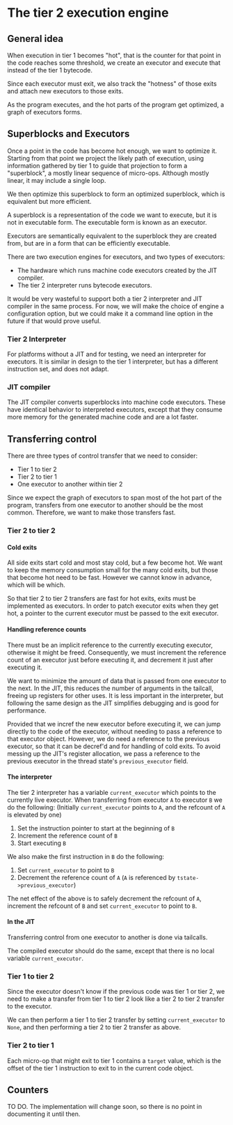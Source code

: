 # The tier 2 execution engine

## General idea

When execution in tier 1 becomes "hot", that is the counter for that point in
the code reaches some threshold, we create an executor and execute that
instead of the tier 1 bytecode.

Since each executor must exit, we also track the "hotness" of those
exits and attach new executors to those exits.

As the program executes, and the hot parts of the program get optimized,
a graph of executors forms.

## Superblocks and Executors

Once a point in the code has become hot enough, we want to optimize it.
Starting from that point we project the likely path of execution,
using information gathered by tier 1 to guide that projection to
form a "superblock", a mostly linear sequence of micro-ops.
Although mostly linear, it may include a single loop.

We then optimize this superblock to form an optimized superblock,
which is equivalent but more efficient.

A superblock is a representation of the code we want to execute,
but it is not in executable form.
The executable form is known as an executor.

Executors are semantically equivalent to the superblock they are
created from, but are in a form that can be efficiently executable.

There are two execution engines for executors, and two types of executors:
* The hardware which runs machine code executors created by the JIT compiler.
* The tier 2 interpreter runs bytecode executors.

It would be very wasteful to support both a tier 2 interpreter and
JIT compiler in the same process.
For now, we will make the choice of engine a configuration option,
but we could make it a command line option in the future if that would prove useful.


### Tier 2 Interpreter

For platforms without a JIT and for testing, we need an interpreter
for executors. It is similar in design to the tier 1 interpreter, but has a
different instruction set, and does not adapt.

### JIT compiler

The JIT compiler converts superblocks into machine code executors.
These have identical behavior to interpreted executors, except that
they consume more memory for the generated machine code and are a lot faster.

## Transferring control

There are three types of control transfer that we need to consider:
* Tier 1 to tier 2
* Tier 2 to tier 1
* One executor to another within tier 2

Since we expect the graph of executors to span most of the hot
part of the program, transfers from one executor to another should
be the most common.
Therefore, we want to make those transfers fast.

### Tier 2 to tier 2

#### Cold exits

All side exits start cold and most stay cold, but a few become
hot. We want to keep the memory consumption small for the many
cold exits, but those that become hot need to be fast.
However we cannot know in advance, which will be which.

So that tier 2 to tier 2 transfers are fast for hot exits,
exits must be implemented as executors. In order to patch
executor exits when they get hot, a pointer to the current
executor must be passed to the exit executor.

#### Handling reference counts

There must be an implicit reference to the currently executing
executor, otherwise it might be freed.
Consequently, we must increment the reference count of an
executor just before executing it, and decrement it just after
executing it.

We want to minimize the amount of data that is passed from
one executor to the next. In the JIT, this reduces the number
of arguments in the tailcall, freeing up registers for other uses.
It is less important in the interpreter, but following the same
design as the JIT simplifies debugging and is good for performance.

Provided that we incref the new executor before executing it, we
can jump directly to the code of the executor, without needing
to pass a reference to that executor object.
However, we do need a reference to the previous executor,
so that it can be decref'd and for handling of cold exits.
To avoid messing up the JIT's register allocation, we pass a
reference to the previous executor in the thread state's
`previous_executor` field.

#### The interpreter

The tier 2 interpreter has a variable `current_executor` which
points to the currently live executor. When transferring from executor
`A` to executor `B` we do the following:
(Initially `current_executor` points to `A`, and the refcount of
`A` is elevated by one)

1. Set the instruction pointer to start at the beginning of `B`
2. Increment the reference count of `B`
3. Start executing `B`

We also make the first instruction in `B` do the following:
1. Set `current_executor` to point to `B`
2. Decrement the reference count of `A` (`A` is referenced by `tstate->previous_executor`)

The net effect of the above is to safely decrement the refcount of `A`,
increment the refcount of `B` and set `current_executor` to point to `B`.

#### In the JIT

Transferring control from one executor to another is done via tailcalls.

The compiled executor should do the same, except that there is no local
variable `current_executor`.

### Tier 1 to tier 2

Since the executor doesn't know if the previous code was tier 1 or tier 2,
we need to make a transfer from tier 1 to tier 2 look like a tier 2 to tier 2
transfer to the executor.

We can then perform a tier 1 to tier 2 transfer by setting `current_executor`
to `None`, and then performing a tier 2 to tier 2 transfer as above.

### Tier 2 to tier 1

Each micro-op that might exit to tier 1 contains a `target` value,
which is the offset of the tier 1 instruction to exit to in the
current code object.

## Counters

TO DO.
The implementation will change soon, so there is no point in
documenting it until then.

